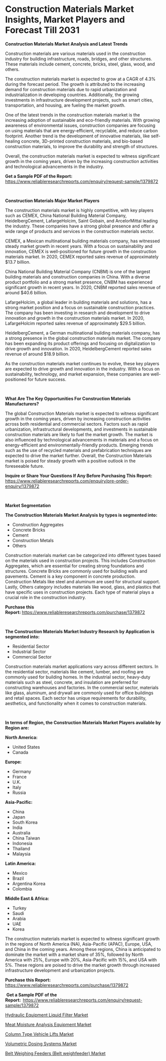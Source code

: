 <p><h1>Construction Materials Market Insights, Market Players and Forecast Till 2031</h1></p><p><strong>Construction Materials Market Analysis and Latest Trends</strong></p>
<p><p>Construction materials are various materials used in the construction industry for building infrastructure, roads, bridges, and other structures. These materials include cement, concrete, bricks, steel, glass, wood, and others.</p><p>The construction materials market is expected to grow at a CAGR of 4.3% during the forecast period. The growth is attributed to the increasing demand for construction materials due to rapid urbanization and industrialization in developing countries. Additionally, the growing investments in infrastructure development projects, such as smart cities, transportation, and housing, are fueling the market growth.</p><p>One of the latest trends in the construction materials market is the increasing adoption of sustainable and eco-friendly materials. With growing awareness of environmental issues, construction companies are focusing on using materials that are energy-efficient, recyclable, and reduce carbon footprint. Another trend is the development of innovative materials, like self-healing concrete, 3D-printed construction materials, and bio-based construction materials, to improve the durability and strength of structures.</p><p>Overall, the construction materials market is expected to witness significant growth in the coming years, driven by the increasing construction activities and technological advancements in the industry.</p></p>
<p><strong>Get a Sample PDF of the Report:&nbsp;</strong> <a href="https://www.reliableresearchreports.com/enquiry/request-sample/1379872">https://www.reliableresearchreports.com/enquiry/request-sample/1379872</a></p>
<p>&nbsp;</p>
<p><strong>Construction Materials Major Market Players</strong></p>
<p><p>The construction materials market is highly competitive, with key players such as CEMEX, China National Building Material Company, HeidelbergCement, LafargeHolcim, Saint Gobain, and ArcelorMittal leading the industry. These companies have a strong global presence and offer a wide range of products and services in the construction materials sector.</p><p>CEMEX, a Mexican multinational building materials company, has witnessed steady market growth in recent years. With a focus on sustainability and innovation, CEMEX is well-positioned for future growth in the construction materials market. In 2020, CEMEX reported sales revenue of approximately $13.7 billion.</p><p>China National Building Material Company (CNBM) is one of the largest building materials and construction companies in China. With a diverse product portfolio and a strong market presence, CNBM has experienced significant growth in recent years. In 2020, CNBM reported sales revenue of around $40.6 billion.</p><p>LafargeHolcim, a global leader in building materials and solutions, has a strong market position and a focus on sustainable construction practices. The company has been investing in research and development to drive innovation and growth in the construction materials market. In 2020, LafargeHolcim reported sales revenue of approximately $29.5 billion.</p><p>HeidelbergCement, a German multinational building materials company, has a strong presence in the global construction materials market. The company has been expanding its product offerings and focusing on digitalization to drive growth and innovation. In 2020, HeidelbergCement reported sales revenue of around $18.9 billion.</p><p>As the construction materials market continues to evolve, these key players are expected to drive growth and innovation in the industry. With a focus on sustainability, technology, and market expansion, these companies are well-positioned for future success.</p></p>
<p>&nbsp;</p>
<p><strong>What Are The Key Opportunities For Construction Materials Manufacturers?</strong></p>
<p><p>The global Construction Materials market is expected to witness significant growth in the coming years, driven by increasing construction activities across both residential and commercial sectors. Factors such as rapid urbanization, infrastructural developments, and investments in sustainable construction materials are likely to fuel the market growth. The market is also influenced by technological advancements in materials and a focus on energy-efficient and environmentally-friendly products. Emerging trends such as the use of recycled materials and prefabrication techniques are expected to drive the market further. Overall, the Construction Materials market is poised for steady growth with a positive outlook in the foreseeable future.</p></p>
<p><strong>Inquire or Share Your Questions If Any Before Purchasing This Report:</strong> <a href="https://www.reliableresearchreports.com/enquiry/pre-order-enquiry/1379872">https://www.reliableresearchreports.com/enquiry/pre-order-enquiry/1379872</a></p>
<p>&nbsp;</p>
<p><strong>Market Segmentation</strong></p>
<p><strong>The Construction Materials Market Analysis by types is segmented into:</strong></p>
<p><ul><li>Construction Aggregates</li><li>Concrete Bricks</li><li>Cement</li><li>Construction Metals</li><li>Others</li></ul></p>
<p><p>Construction materials market can be categorized into different types based on the materials used in construction projects. This includes Construction Aggregates, which are essential for creating strong foundations and structures. Concrete Bricks are commonly used for building walls and pavements. Cement is a key component in concrete production. Construction Metals like steel and aluminum are used for structural support. Lastly, Others category includes materials like wood, glass, and plastics that have specific uses in construction projects. Each type of material plays a crucial role in the construction industry.</p></p>
<p><strong>Purchase this Report:&nbsp;</strong><a href="https://www.reliableresearchreports.com/purchase/1379872">https://www.reliableresearchreports.com/purchase/1379872</a></p>
<p>&nbsp;</p>
<p><strong>The Construction Materials Market Industry Research by Application is segmented into:</strong></p>
<p><ul><li>Residential Sector</li><li>Industrial Sector</li><li>Commercial Sector</li></ul></p>
<p><p>Construction materials market applications vary across different sectors. In the residential sector, materials like cement, lumber, and roofing are commonly used for building homes. In the industrial sector, heavy-duty materials such as steel, concrete, and insulation are preferred for constructing warehouses and factories. In the commercial sector, materials like glass, aluminum, and drywall are commonly used for office buildings and retail spaces. Each sector has unique requirements for durability, aesthetics, and functionality when it comes to construction materials.</p></p>
<p>&nbsp;</p>
<p><strong>In terms of Region, the Construction Materials Market Players available by Region are:</strong></p>
<p>
    <p> <strong> North America: </strong>
        <ul>
            <li>United States</li>
            <li>Canada</li>
        </ul>
        </p> 
    <p> <strong> Europe: </strong>
        <ul>
            <li>Germany</li>
            <li>France</li>
            <li>U.K.</li>
            <li>Italy</li>
            <li>Russia</li>
        </ul>
        </p> 
    <p> <strong> Asia-Pacific: </strong>
        <ul>
            <li>China</li>
            <li>Japan</li>
            <li>South Korea</li>
            <li>India</li>
            <li>Australia</li>
            <li>China Taiwan</li>
            <li>Indonesia</li>
            <li>Thailand</li>
            <li>Malaysia</li>
        </ul>
        </p> 
    <p> <strong> Latin America: </strong>
        <ul>
            <li>Mexico</li>
            <li>Brazil</li>
            <li>Argentina Korea</li>
            <li>Colombia</li>
        </ul>
        </p> 
    <p> <strong> Middle East & Africa: </strong>
        <ul>
            <li>Turkey</li>
            <li>Saudi</li>
            <li>Arabia</li>
            <li>UAE</li>
            <li>Korea</li>
        </ul>
    </p>
    </p>
<p><p>The construction materials market is expected to witness significant growth in the regions of North America (NA), Asia-Pacific (APAC), Europe, USA, and China in the coming years. Among these regions, China is anticipated to dominate the market with a market share of 35%, followed by North America with 25%, Europe with 20%, Asia-Pacific with 15%, and USA with 5%. These regions are poised to drive the market growth through increased infrastructure development and urbanization projects.</p></p>
<p><strong>Purchase this Report: </strong><a href="https://www.reliableresearchreports.com/purchase/1379872">https://www.reliableresearchreports.com/purchase/1379872</a></p>
<p>&nbsp;<strong>Get a Sample PDF of the Report:&nbsp;&nbsp;</strong><a href="https://www.reliableresearchreports.com/enquiry/request-sample/1379872">https://www.reliableresearchreports.com/enquiry/request-sample/1379872</a></p>
<p><strong></strong></p>
<p><p><a href="https://medium.com/@williammann19/hydraulic-equipment-liquid-filter-market-the-key-to-successful-business-strategy-forecast-till-79b60295b474">Hydraulic Equipment Liquid Filter Market</a></p><p><a href="https://medium.com/@nicholasstewart02/meat-moisture-analysis-equipment-market-furnishes-information-on-market-share-market-trends-and-1c9f6f7093ea">Meat Moisture Analysis Equipment Market</a></p><p><a href="https://medium.com/@williammann19/column-type-vehicle-lifts-market-research-report-its-history-and-forecast-2024-to-2031-ffa2763ce5b2">Column Type Vehicle Lifts Market</a></p><p><a href="https://medium.com/@queenlittle95/volumetric-dosing-systems-market-size-market-outlook-and-market-forecast-2024-to-2031-ae22718f4d8e">Volumetric Dosing Systems Market</a></p><p><a href="https://medium.com/@queenlittle95/belt-weighing-feeders-belt-weighfeeder-market-competitive-analysis-market-trends-and-forecast-a772b1c0ebb3">Belt Weighing Feeders (Belt weighfeeder) Market</a></p></p>